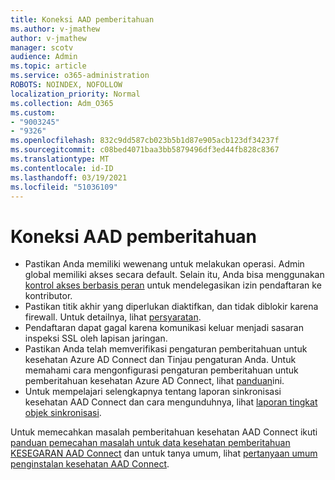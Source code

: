 ```yaml
---
title: Koneksi AAD pemberitahuan
ms.author: v-jmathew
author: v-jmathew
manager: scotv
audience: Admin
ms.topic: article
ms.service: o365-administration
ROBOTS: NOINDEX, NOFOLLOW
localization_priority: Normal
ms.collection: Adm_O365
ms.custom:
- "9003245"
- "9326"
ms.openlocfilehash: 832c9dd587cb023b5b1d87e905acb123df34237f
ms.sourcegitcommit: c08bed4071baa3bb5879496df3ed44fb828c8367
ms.translationtype: MT
ms.contentlocale: id-ID
ms.lasthandoff: 03/19/2021
ms.locfileid: "51036109"
---
```

# <a name="notification-aad-connect"></a>Koneksi AAD pemberitahuan

- Pastikan Anda memiliki wewenang untuk melakukan operasi. Admin global memiliki akses secara default. Selain itu, Anda bisa menggunakan [kontrol akses berbasis peran](https://docs.microsoft.com/azure/active-directory/connect-health/active-directory-aadconnect-health-operations) untuk mendelegasikan izin pendaftaran ke kontributor.
- Pastikan titik akhir yang diperlukan diaktifkan, dan tidak diblokir karena firewall. Untuk detailnya, lihat [persyaratan](https://docs.microsoft.com/azure/active-directory/hybrid/how-to-connect-health-agent-install).
- Pendaftaran dapat gagal karena komunikasi keluar menjadi sasaran inspeksi SSL oleh lapisan jaringan.
- Pastikan Anda telah memverifikasi pengaturan pemberitahuan untuk kesehatan Azure AD Connect dan Tinjau pengaturan Anda. Untuk memahami cara mengonfigurasi pengaturan pemberitahuan untuk pemberitahuan kesehatan Azure AD Connect, lihat [panduan](https://docs.microsoft.com/azure/active-directory/hybrid/how-to-connect-health-operations)ini.
- Untuk mempelajari selengkapnya tentang laporan sinkronisasi kesehatan AAD Connect dan cara mengunduhnya, lihat [laporan tingkat objek sinkronisasi](https://docs.microsoft.com/azure/active-directory/hybrid/how-to-connect-health-sync).

Untuk memecahkan masalah pemberitahuan kesehatan AAD Connect ikuti [panduan pemecahan masalah untuk data kesehatan pemberitahuan KESEGARAN AAD Connect](https://docs.microsoft.com/azure/active-directory/hybrid/how-to-connect-health-data-freshness) dan untuk tanya umum, lihat [pertanyaan umum penginstalan kesehatan AAD Connect](https://docs.microsoft.com/azure/active-directory/hybrid/reference-connect-health-faq).
